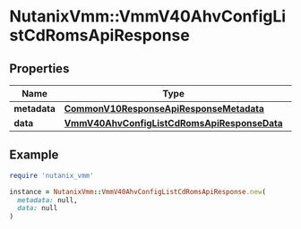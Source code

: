 # NutanixVmm::VmmV40AhvConfigListCdRomsApiResponse

## Properties

| Name | Type | Description | Notes |
| ---- | ---- | ----------- | ----- |
| **metadata** | [**CommonV10ResponseApiResponseMetadata**](CommonV10ResponseApiResponseMetadata.md) |  | [optional] |
| **data** | [**VmmV40AhvConfigListCdRomsApiResponseData**](VmmV40AhvConfigListCdRomsApiResponseData.md) |  | [optional] |

## Example

```ruby
require 'nutanix_vmm'

instance = NutanixVmm::VmmV40AhvConfigListCdRomsApiResponse.new(
  metadata: null,
  data: null
)
```

